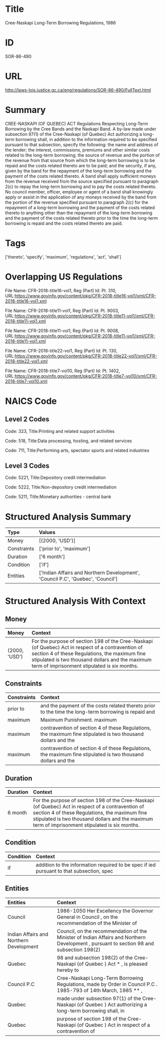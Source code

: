 # Title
Cree-Naskapi Long-Term Borrowing Regulations, 1986


# ID
SOR-86-490

# URL
http://laws-lois.justice.gc.ca/eng/regulations/SOR-86-490/FullText.html


# Summary
CREE-NASKAPI (OF QUEBEC) ACT Regulations Respecting Long-Term Borrowing by the Cree Bands and the Naskapi Band.
A by-law made under subsection 97(1) of the  Cree-Naskapi (of Quebec) Act  authorizing a long-term borrowing shall, in addition to the information required to be specified pursuant to that subsection, specify the following: the name and address of the lender; the interest, commissions, premiums and other similar costs related to the long-term borrowing; the source of revenue and the portion of the revenue from that source from which the long-term borrowing is to be repaid and the costs related thereto are to be paid; and the security, if any, given by the band for the repayment of the long-term borrowing and the payment of the costs related thereto.
A band shall apply sufficient moneys from the revenue received from the source specified pursuant to paragraph 2(c) to repay the long-term borrowing and to pay the costs related thereto.
No council member, officer, employee or agent of a band shall knowingly apply or assist in the application of any moneys received by the band from the portion of the revenue specified pursuant to paragraph 2(c) for the repayment of a long-term borrowing and the payment of the costs related thereto to anything other than the repayment of the long-term borrowing and the payment of the costs related thereto prior to the time the long-term borrowing is repaid and the costs related thereto are paid.


# Tags
['thereto', 'specify', 'maximum', 'regulations', 'act', 'shall']


# Overlapping US Regulations
File Name: CFR-2018-title16-vol1, Reg (Part) Id: Pt. 310, URL:https://www.govinfo.gov/content/pkg/CFR-2018-title16-vol1/xml/CFR-2018-title16-vol1.xml

File Name: CFR-2018-title11-vol1, Reg (Part) Id: Pt. 9003, URL:https://www.govinfo.gov/content/pkg/CFR-2018-title11-vol1/xml/CFR-2018-title11-vol1.xml

File Name: CFR-2018-title11-vol1, Reg (Part) Id: Pt. 9008, URL:https://www.govinfo.gov/content/pkg/CFR-2018-title11-vol1/xml/CFR-2018-title11-vol1.xml

File Name: CFR-2018-title22-vol1, Reg (Part) Id: Pt. 130, URL:https://www.govinfo.gov/content/pkg/CFR-2018-title22-vol1/xml/CFR-2018-title22-vol1.xml

File Name: CFR-2018-title7-vol10, Reg (Part) Id: Pt. 1402, URL:https://www.govinfo.gov/content/pkg/CFR-2018-title7-vol10/xml/CFR-2018-title7-vol10.xml




# NAICS Code
## Level 2 Codes
Code: 323, Title:Printing and related support activities

Code: 518, Title:Data processing, hosting, and related services

Code: 711, Title:Performing arts, spectator sports and related industries




## Level 3 Codes
Code: 5221, Title:Depository credit intermediation

Code: 5222, Title:Non-depository credit intermediation

Code: 5211, Title:Monetary authorities - central bank







# Structured Analysis Summary
| Type        | Values                                                                          |
|:------------|:--------------------------------------------------------------------------------|
| Money       | [(2000, 'USD')]                                                                 |
| Constraints | ['prior to', 'maximum']                                                         |
| Duration    | ['6 month']                                                                     |
| Condition   | ['if']                                                                          |
| Entities    | ['Indian Affairs and Northern Development', 'Council P.C', 'Quebec', 'Council'] |


# Structured Analysis With Context
 


## Money
| Money         | Context                                                                                                                                                                                                                                                  |
|:--------------|:---------------------------------------------------------------------------------------------------------------------------------------------------------------------------------------------------------------------------------------------------------|
| (2000, 'USD') | For the purpose of section 198 of the  Cree-Naskapi (of Quebec) Act  in respect of a contravention of section 4 of these Regulations, the maximum fine stipulated is two thousand dollars and the maximum term of imprisonment stipulated is six months. |


## Constraints
| Constraints   | Context                                                                                                       |
|:--------------|:--------------------------------------------------------------------------------------------------------------|
| prior to      | and the payment of the costs related thereto prior to the time the long-term borrowing is repaid and          |
| maximum       | Maximum Punishment. maximum                                                                                   |
| maximum       | contravention of section 4 of these Regulations, the maximum  fine stipulated is two thousand dollars and the |
| maximum       | contravention of section 4 of these Regulations, the maximum  fine stipulated is two thousand dollars and the |


## Duration
| Duration   | Context                                                                                                                                                                                                                                                  |
|:-----------|:---------------------------------------------------------------------------------------------------------------------------------------------------------------------------------------------------------------------------------------------------------|
| 6 month    | For the purpose of section 198 of the  Cree-Naskapi (of Quebec) Act  in respect of a contravention of section 4 of these Regulations, the maximum fine stipulated is two thousand dollars and the maximum term of imprisonment stipulated is six months. |


## Condition
| Condition   | Context                                                                                  |
|:------------|:-----------------------------------------------------------------------------------------|
| if          | addition to the information required to be spec if ied pursuant to that subsection, spec |


## Entities
| Entities                                | Context                                                                                                                                  |
|:----------------------------------------|:-----------------------------------------------------------------------------------------------------------------------------------------|
| Council                                 | 1986-1050 Her Excellency the Governor General in  Council , on the recommendation of the Minister of                                     |
| Indian Affairs and Northern Development | Council, on the recommendation of the Minister of Indian Affairs and Northern Development , pursuant to section 98 and subsection 198(2) |
| Quebec                                  | 98 and subsection 198(2) of the Cree-Naskapi (of Quebec ) Act * , is pleased hereby to                                                   |
| Council P.C                             | Cree-Naskapi Long-Term Borrowing Regulations, made by Order in Council P.C . 1985-793 of 14th March, 1985 ** ,                           |
| Quebec                                  | made under subsection 97(1) of the Cree-Naskapi (of Quebec ) Act authorizing a long-term borrowing shall, in                             |
| Quebec                                  | purpose of section 198 of the Cree-Naskapi (of Quebec ) Act in respect of a contravention of                                             |


